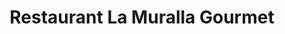 ---
title: "Restaurant La Muralla Gourmet"
url: /caracas/restaurant-la-muralla-gourmet/
shop: alcohol
---
